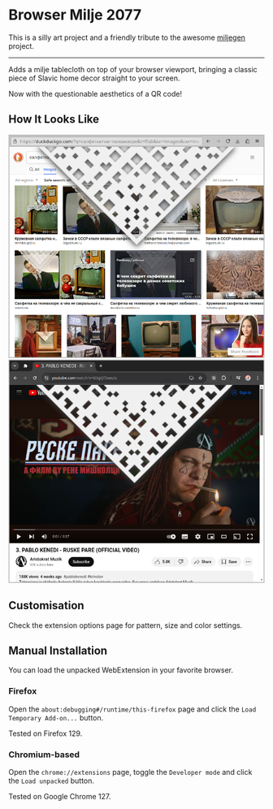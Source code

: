 # Browser Milje 2077

This is a silly art project and a friendly tribute
to the awesome [miljegen](https://github.com/miljegen/browser-milje) project.

---

Adds a milje tablecloth on top of your browser viewport,
bringing a classic piece of Slavic home decor
straight to your screen.

Now with the questionable aesthetics of a QR code!

## How It Looks Like

![firefox](screenshots/firefox.png)
![chromium](screenshots/chromium.png)

## Customisation

Check the extension options page for pattern, size and color settings.

## Manual Installation

You can load the unpacked WebExtension in your favorite browser.

### Firefox

Open the `about:debugging#/runtime/this-firefox` page
and click the `Load Temporary Add-on...` button.

Tested on Firefox 129.

### Chromium-based

Open the `chrome://extensions` page,
toggle the `Developer mode`
and click the `Load unpacked` button.

Tested on Google Chrome 127.
